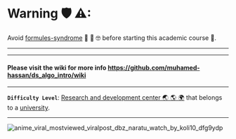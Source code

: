 # Warning 🛡 ⚠:

Avoid [formules-syndrome](https://github.com/muhamed-hassan/production_deployment_syndrome/wiki#%D9%85%D8%AA%D9%84%D8%A7%D8%B2%D9%85%D8%A9-%D8%A7%D9%84%D9%85%D8%B9%D8%A7%D8%AF%D9%84%D8%A7%D8%AA-%D9%84%D8%AF%D9%83%D8%A7%D8%AA%D8%B1%D8%A9-%D8%A7%D9%84%D8%AC%D8%A7%D9%85%D8%B9%D8%A9----formulas-syndrome-of-university-professors) 🤪 🤡 🤓 before starting this academic course 🤣.

***
***

#### Please visit the wiki for more info https://github.com/muhamed-hassan/ds_algo_intro/wiki

***

**`Difficulty Level`**: [Research and development center 🌏 🌎 🌍](https://en.wikipedia.org/wiki/Research_and_development) that belongs to a [university](https://en.wikipedia.org/wiki/University).

***

![anime_viral_mostviewed_viralpost_dbz_naratu_watch_by_koli10_dfg9ydp](https://github.com/user-attachments/assets/d777fed8-9b20-4705-b57d-3d0968559e98)
